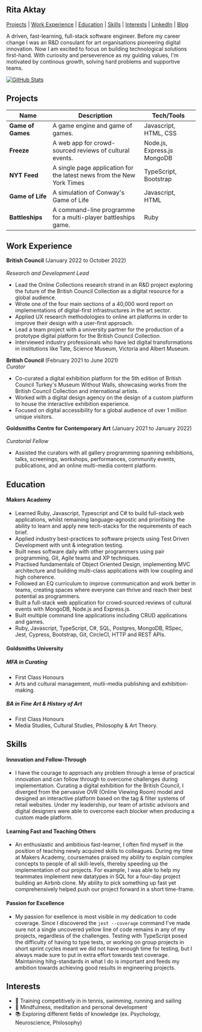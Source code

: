 ## Rita Aktay

[Projects](#projects) | [Work Experience](#work-experience) | [Education](#education) | [Skills](#skills) | [Interests](#interests) | [LinkedIn](https://www.linkedin.com/in/rita-aktay/) | [Blog](https://medium.com/@rita.aktay)

A driven, fast-learning, full-stack software engineer. Before my career change I was an R&D consulant for art organisations pioneering digital innovation. Now I am excited to focus on building technological solutions first-hand. With curiosity and perseverence as my guiding values, I'm motivated by continous growth, solving hard problems and supportive teams.

[![GitHub Stats](https://github-readme-stats.vercel.app/api?username=ritaaktay&theme=dark)](https://github.com/anuraghazra/github-readme-stats)

## Projects

| Name                         | Description       | Tech/Tools        |
| ---------------------------- | ----------------- | ----------------- |
| **Game of Games**  | A game engine and game of games. | Javascript, HTML, CSS |
| **Freeze**  | A web app for crowd-sourced reviews of cultural events. | Node.js, Express.js MongoDB |
| **NYT Feed** | A single page application for the latest news from the New York Times | TypeScript, Bootstrap |
| **Game of Life** | A simulation of Conway's Game of Life | Javascript, HTML |
| **Battleships** | A command-line programme for a multi-player battleships game. | Ruby |


## Work Experience

**British Council** (January 2022 to October 2022)<br>  
_Research and Development Lead_

- Lead the Online Collections research strand in an R&D project exploring the future of the British Council Collection as a digital resource for a global audience. 
- Wrote one of the four main sections of a 40,000 word report on implementations of digital-first infrastructures in the art sector.
- Applied UX research methodologies to online art platforms in order to improve their design with a user-first approach. 
- Lead a team project with a university partner for the production of a prototype digital platform for the British Council Collection.
- Interviewed industry professionals who have led digital transformations in institutions like Tate, Science Museum, Victoria and Albert Museum. 

**British Council** (February 2021 to June 2021)<br>
_Curator_
- Co-curated a digital exhibition platform for the 5th edition of British Council Turkey's Museum Without Walls, showcasing works from the British Council Collection and international artists.
- Worked with a digital design agency on the design of a custom platform to house the interactive exhibition experience.
- Focused on digital accessibility for a global audience of over 1 million unique visitors. 

**Goldsmiths Centre for Contemporary Art** (January 2021 to January 2022)<br>  
_Curatorial Fellow_
- Assisted the curators with all gallery programming spanning exhibitions, talks, screenings, workshops, performances, community events, publications, and an online multi-media content platform. 

## Education

#### Makers Academy
- Learned Ruby, Javascript, Typescript and C# to build full-stack web applications, whilst remaining language-agnostic and prioritising the ability to learn and apply new tech-stacks for the requirements of each brief. 
- Applied industry best-practices to software projects using Test Driven Development with unit & integration testing.
- Built news software daily with other programmers using pair programming, Git, Agile teams and XP techniques. 
- Practised fundamentals of Object Oriented Design, implementing MVC architecture and building multi-class applications with low coupling and high coherence. 
- Followed an EQ curriculum to improve communication and work better in teams, creating spaces where everyone can thrive and reach their best potential as programmers. 
- Built a full-stack web application for crowd-sourced reviews of cultural events with MongoDB, Node.js and Express.js.
- Built multiple command line applications including CRUD applications and games. 
- Ruby, Javascript, TypeScript, C#, SQL, Postgres, MongoDB, RSpec, Jest, Cypress, Bootstrap, Git, CircleCI, HTTP and REST APIs. 

#### Goldsmiths University

##### **MFA in Curating**
- First Class Honours
- Arts and cultural management, mutli-media publishing and exhibition-making.
         
##### **BA in Fine Art & History of Art**
- First Class Honours
- Media Studies, Cultural Studies, Philosophy & Art Theory.

## Skills

#### Innovation and Follow-Through 

- I have the courage to approach any problem through a lense of practical innovation and can follow through to overcome challenges during implementation. Curating a digital exhibition for the British Council, I diverged from the pervasive OVR (Online Viewing Room) model and designed an interactive platform based on the tag & filter systems of retail websites. Under my leadership, our team of artistic advisors and digital designers were able to overcome each blocker when producing a custom made platform. 

#### Learning Fast and Teaching Others 

- An enthusiastic and ambitious fast-learner, I often find myself in the position of teaching newly acquired skills to colleagues. During my time at Makers Academy, coursemates praised my ability to explain complex concepts to people of all skill-levels, thereby speeding up the implementation of our projects. For example, I was able to help my teammates implement new datatypes in SQL for a four-day project building an Airbnb clone. My ability to pick something up fast yet comprehensively helped push our project forward in a short time-frame.

#### Passion for Excellence

- My passion for exellence is most visible in my dedication to code coverage. Since I discovered the `jest --coverage` command I've made sure not a single uncovered yellow line of code remains in any of my projects, regardless of the challenges. Testing with TypeScript posed the difficulty of having to type tests, or working on group projects in short sprint cycles meant we did not have enough time for testing, but I always made sure to put in extra effort towards test coverage. Maintaining hihg-standards in what I do is important and feeds my ambition towards achieving good results in engineering projects.

## Interests

- 🎾  Training competitively in in tennis, swimming, running and sailing
- 🧘  Mindfulness, meditation and personal development
- 📚  Exploring different fields of knowledge (ex. Psychology, Neuroscience, Philosophy)
